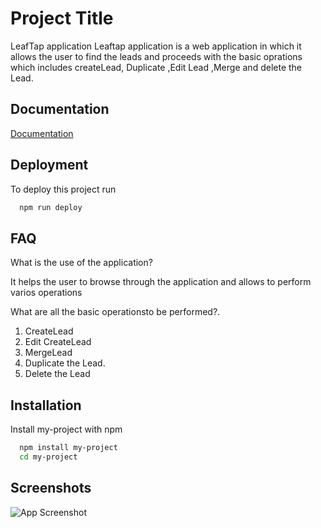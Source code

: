 
# Project Title
LeafTap application 
Leaftap application is a web application in which it allows the user to find the leads and proceeds with the basic oprations which includes createLead, Duplicate ,Edit Lead ,Merge and delete the Lead.




## Documentation

[Documentation](https://linktodocumentation)


## Deployment

To deploy this project run

```bash
  npm run deploy
```


## FAQ

What is the use of the application? 

It helps the user to browse through the application and allows to perform varios operations



What are all the basic operationsto be performed?.

1. CreateLead
2. Edit CreateLead
3. MergeLead
4. Duplicate the Lead.
5. Delete the Lead







## Installation

Install my-project with npm

```bash
  npm install my-project
  cd my-project
```
    
## Screenshots

![App Screenshot](https://via.placeholder.com/468x300?text=App+Screenshot+Here)

